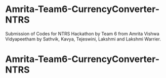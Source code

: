 # Amrita-Team6-CurrencyConverter-NTRS
 Submission of Codes for NTRS Hackathon by Team 6 from Amrita Vishwa Vidyapeetham by Sathvik, Kavya, Tejeswini, Lakshmi and Lakshmi Warrier.
# Amrita-Team6-CurrencyConverter-NTRS
